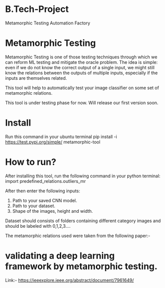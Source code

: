 # B.Tech-Project
Metamorphic Testing Automation Factory

# Metamorphic Testing
Metamorphic Testing is one of those testing techniques through which we can reform ML testing and mitigate the oracle problem. The idea is simple: even if we do not know the correct output of a single input, we might still know the relations between the outputs of multiple inputs, especially if the inputs are themselves related.

This tool will help to automatically test your image classifier on some set of metamorphic relations.

This tool is under testing phase for now. Will release our first version soon.

# Install
Run this command in your ubuntu terminal
pip install -i https://test.pypi.org/simple/ metamorphic-tool

# How to run?
After installing this tool, run the following command in your python terminal:
import predefined_relations.outliers_mr 

After then enter the following inputs:
1. Path to your saved CNN model.
2. Path to your dataset.
3. Shape of the images, height and width.

Dataset should consists of folders containing different category images and should be labeled with 0,1,2,3....

The metamorphic relations used were taken from the following paper:-
# validating a deep learning framework by metamorphic testing.

Link:- 
https://ieeexplore.ieee.org/abstract/document/7961649/
